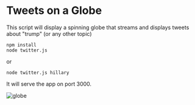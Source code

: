 # Tweets on a Globe

This script will display a spinning globe that streams and displays tweets about "trump" (or any other topic)

```
npm install
node twitter.js
```

or

```
node twitter.js hillary
```

It will serve the app on port 3000.

![globe](https://raw.githubusercontent.com/joelgrus/twitter-globe/master/globe.gif)
